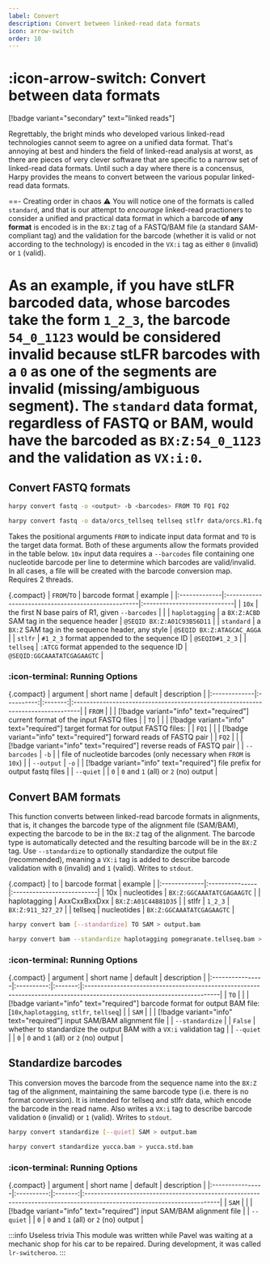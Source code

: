 ```yaml
---
label: Convert
description: Convert between linked-read data formats
icon: arrow-switch
order: 10
---
```


# :icon-arrow-switch: Convert between data formats
[!badge variant="secondary" text="linked reads"]

Regrettably, the bright minds who developed various linked-read technologies cannot seem to agree on a unified data format.
That's annoying at best and hinders the field of linked-read analysis at worst, as there are pieces of very clever software
that are specific to a narrow set of linked-read data formats. Until such a day where there is a concensus, Harpy provides
the means to convert between the various popular linked-read data formats. 

==- Creating order in chaos :warning:
You will notice one of the formats is called
`standard`, and that is our attempt to _encourage_ linked-read practioners to consider a unified and practical data format
in which a barcode **of any format** is encoded is in the `BX:Z` tag of a FASTQ/BAM file (a standard SAM-compliant tag) and the validation for the barcode
(whether it is valid or not according to the technology) is encoded in the `VX:i` tag as either `0` (invalid) or `1` (valid).

As an example, if you have stLFR barcoded data, whose barcodes take the form `1_2_3`, the barcode `54_0_1123` would be considered
invalid because stLFR barcodes with a `0` as one of the segments are invalid (missing/ambiguous segment). The `standard` data format,
regardless of FASTQ or BAM, would have the barcoded as `BX:Z:54_0_1123` and the validation as `VX:i:0`.
===

## Convert FASTQ formats
```bash usage
harpy convert fastq -o <output> -b <barcodes> FROM TO FQ1 FQ2
```

```bash example (tellseq to stlfr)
harpy convert fastq -o data/orcs_tellseq tellseq stlfr data/orcs.R1.fq.gz data/orcs.R2.fq.gz
```

Takes the positional arguments `FROM` to indicate input data format and `TO` is the
target data format. Both of these arguments allow the formats provided in the table below. `10x`
input data requires a `--barcodes` file containing one nucleotide barcode per line to
determine which barcodes are valid/invalid. In all cases, a file will be created with
the barcode conversion map. Requires 2 threads.

{.compact}
| `FROM`/`TO`      | barcode format                                     | example                     |
|:-------------|:---------------------------------------------------|:----------------------------|
| `10x`          | the first N base pairs of R1, given `--barcodes`   |                             |
| `haplotagging` | a `BX:Z:ACBD` SAM tag in the sequence header       | `@SEQID BX:Z:A01C93B56D11`  |
| `standard`     | a `BX:Z` SAM tag in the sequence header, any style | `@SEQID BX:Z:ATAGCAC_AGGA`  |
| `stlfr`        | `#1_2_3` format appended to the sequence ID        | `@SEQID#1_2_3`              |
| `tellseq`      | `:ATCG` format appended to the sequence ID         | `@SEQID:GGCAAATATCGAGAAGTC` |


### :icon-terminal: Running Options
{.compact}
| argument     | short name | default | description                                                                     |
|:-------------|:----------:|:-------:|:--------------------------------------------------------------------------------|
| `FROM`       |            |         | [!badge variant="info" text="required"] current format of the input FASTQ files |
| `TO`         |            |         | [!badge variant="info" text="required"] target format for output FASTQ files:   |
| `FQ1`        |            |         | [!badge variant="info" text="required"] forward reads of FASTQ pair             |
| `FQ2`        |            |         | [!badge variant="info" text="required"] reverse reads of FASTQ pair             |
| `--barcodes` |    `-b`    |         | file of nucleotide barcodes (only necessary when `FROM` is `10x`)               |
| `--output`   |    `-o`    |         | [!badge variant="info" text="required"] file prefix for output fastq files      |
| `--quiet`    |            |   `0`   | `0` and `1` (all) or `2` (no) output                                            |


## Convert BAM formats
This function converts between linked-read barcode formats in alignments, that is, it
changes the barcode type of the alignment file (SAM/BAM), expecting the barcode to be
in the `BX:Z` tag of the alignment. The barcode type is automatically detected and the
resulting barcode will be in the `BX:Z` tag. Use `--standardize` to optionally standardize
the output file (recommended), meaning a `VX:i` tag is added to describe
barcode validation with `0` (invalid) and `1` (valid). Writes to `stdout`.

{.compact}
| to           | barcode format | example                   |
|:-------------|:---------------|:--------------------------|
| 10x          | nucleotides    | `BX:Z:GGCAAATATCGAGAAGTC` |
| haplotagging | AxxCxxBxxDxx   | `BX:Z:A01C44B81D35`       |
| stlfr        | `1_2_3`        | `BX:Z:911_327_27`         |
| tellseq      | nucleotides    | `BX:Z:GGCAAATATCGAGAAGTC` |

```bash usage
harpy convert bam [--standardize] TO SAM > output.bam
```

```bash example (tellseq to stlfr)
harpy convert bam --standardize haplotagging pomegranate.tellseq.bam > pomegranate.haptag.bam
```

### :icon-terminal: Running Options
{.compact}
| argument        | short name | default | description                                                                                                            |
|:----------------|:----------:|:-------:|:-----------------------------------------------------------------------------------------------------------------------|
| `TO`            |            |         | [!badge variant="info" text="required"] barcode format for output BAM file: [`10x`,`haplotagging`, `stlfr`, `tellseq`] |
| `SAM`           |            |         | [!badge variant="info" text="required"] input SAM/BAM alignment file                                                   |
| `--standardize` |            | `False` | whether to standardize the output BAM with a `VX:i` validation tag                                                     |
| `--quiet`       |            |   `0`   | `0` and `1` (all) or `2` (no) output                                                                                   |

## Standardize barcodes
This conversion moves the barcode from the sequence name into the `BX:Z` tag of the alignment,
maintaining the same barcode type (i.e. there is no format conversion). It is intended
for tellseq and stlfr data, which encode the barcode in the read name. Also writes a `VX:i` tag
to describe barcode validation `0` (invalid) or `1` (valid). Writes to `stdout`.

```bash usage
harpy convert standardize [--quiet] SAM > output.bam
```

```bash example
harpy convert standardize yucca.bam > yucca.std.bam
```

### :icon-terminal: Running Options
{.compact}
| argument        | short name | default | description                                                                                                            |
|:----------------|:----------:|:-------:|:-----------------------------------------------------------------------------------------------------------------------|
| `SAM`           |            |         | [!badge variant="info" text="required"] input SAM/BAM alignment file                                                   |
| `--quiet`       |            |   `0`   | `0` and `1` (all) or `2` (no) output                                                                                   |


:::info Useless trivia
This module was written while Pavel was waiting at a mechanic shop for his car to be repaired. During development,
it was called `lr-switcheroo`.
:::